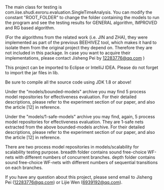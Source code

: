 The main class for testing is com.iise.shudi.exroru.evaluation.SingleTimeAnalysis. You can modify the constant "ROOT_FOLDER" to change the folder containing the models to run the program and see the testing results for GENERAL algorithm, IMPROVED and RG based algorithm.

(For the algorithms from the related work (i.e. JIN and ZHA), they were implemented as part of the previous BEEHIVEZ tool, which makes it hard to isolate them from the original project they depend on. Therefore they are not included in this package. In case you want to acquire their implementations, please contact Jisheng Pei by 12283776@qq.com )

This project can be imported to Eclipse or IntelliJ IDEA. Please do not forget to import the jar files in lib.

Be sure to compile all the source code using JDK 1.8 or above!

Under the "models/bounded-models" archive you may find 5 process model repositories for effectiveness evaluation. For their detailed descriptions, please refer to the experiment section of our paper, and also the article [12] in reference.

Under the "models/1-safe-models" archive you may find, again, 5 process model repositories for effectiveness evaluation. They are 1-safe nets extracted from the above bounded-models archive. For their detailed descriptions, please refer to the experiment section of our paper, and also the article [12] in reference.

There are two process model repositories in models/scalability for scalability testing purpose. breadth folder contains sound free-choice WF-nets with different numbers of concurrent branches. depth folder contains sound free-choice WF-nets with different numbers of sequential transitions on each branches.

If you have any question about this project, please send email to Jisheng Pei (12283776@qq.com) or Lijie Wen (6939192@qq.com).